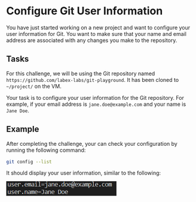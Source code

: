 # Configure Git User Information

You have just started working on a new project and want to configure your user information for Git. You want to make sure that your name and email address are associated with any changes you make to the repository.

## Tasks

For this challenge, we will be using the Git repository named `https://github.com/labex-labs/git-playground`. It has been cloned to `~/project/` on the VM.

Your task is to configure your user information for the Git repository. For example, if your email address is `jane.doe@example.com` and your name is `Jane Doe`.

## Example

After completing the challenge, your can check your configuration by running the following command:

```bash
git config --list
```

It should display your user information, similar to the following:

![Git config user info output](./assets/challenge-config-user-step1-1.png)
